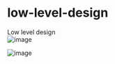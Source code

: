 # low-level-design
Low level design		
![image](https://user-images.githubusercontent.com/87467083/191457160-4e5d68b1-9bfd-4255-b707-1d04999408c9.png)

![image](https://user-images.githubusercontent.com/87467083/191457455-8c350cbf-e213-40c2-8cc0-6fe3a24faf7b.png)
